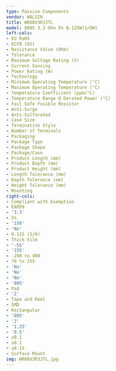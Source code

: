 ```yaml
---
type: Passive Components
vendor: WALSIN
title: WR08X3R3JTL
model: 0805 3.3 Ohm 5% 0.125W(1/8W)
left-cols:
- EU RoHS
- ECCN (US)
- Resistance Value (Ohm)
- Tolerance
- Maximum Voltage Rating (V)
- Current Sensing
- Power Rating (W)
- Technology
- Minimum Operating Temperature (°C)
- Maximum Operating Temperature (°C)
- Temperature Coefficient (ppm/°C)
- Temperature Range @ Derated Power (°C)
- Fail Safe Fusible Resistor
- Anti-Surge
- Anti-Sulfurated
- Case Size
- Termination Style
- Number of Terminals
- Packaging
- Package Type
- Package Shape
- Package/Case
- Product Length (mm)
- Product Depth (mm)
- Product Height (mm)
- Length Tolerance (mm)
- Depth Tolerance (mm)
- Height Tolerance (mm)
- Mounting
right-cols:
- Compliant with Exemption
- EAR99
- '3.3'
- 5%
- '150'
- 'No'
- 0.125 (1/8)
- Thick Film
- '-55'
- '155'
- -200 to 400
- 70 to 155
- 'No'
- 'No'
- 'No'
- '805'
- Pad
- '2'
- Tape and Reel
- SMD
- Rectangular
- '805'
- '2'
- '1.25'
- '0.5'
- ±0.1
- ±0.1
- ±0.15
- Surface Mount
img: WR08X3R3JTL.jpg
---
```

